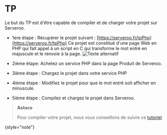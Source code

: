 # TP

Le but du TP est d'être capable de compiler et de charger votre projet sur Serveroo.

- 1ere étape :
Récupérer le projet suivant : [https://serveroo.fr/tpPhp](https://serveroo.fr/tpPhp)
Ce projet est constitué d'une page Web en PHP qui fait appel à un script en C qui transforme le mot entré en majuscule et le renvoie à la page.
![Texte alternatif](php.png)

- 2ième étape:
Achetez un service PHP dans la page Produit de Serveroo.

- 3ième étape : 
Chargez le projet dans votre service PHP

- 4ième étape : 
Modifiez le projet pour que le mot entré soit afficher en minuscule.

- 5ième étape : 
Compilez et chargez le projet dans Serveroo.
> **Astuce**
>
> Pour compiler votre projet, nous vous conseillons de suivre ce [tutoriel](Compiler-son-script-C.md)
>
{style="note"}

